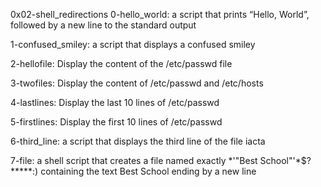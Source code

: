 0x02-shell_redirections
0-hello_world: a script that prints “Hello, World”, followed by a new line to the standard output

1-confused_smiley: a script that displays a confused smiley

2-hellofile: Display the content of the /etc/passwd file

3-twofiles: Display the content of /etc/passwd and /etc/hosts

4-lastlines: Display the last 10 lines of /etc/passwd

5-firstlines: Display the first 10 lines of /etc/passwd

6-third_line: a script that displays the third line of the file iacta

7-file: a shell script that creates a file named exactly *\'"Best School"'\*$?*****:) containing the text Best School ending by a new line
